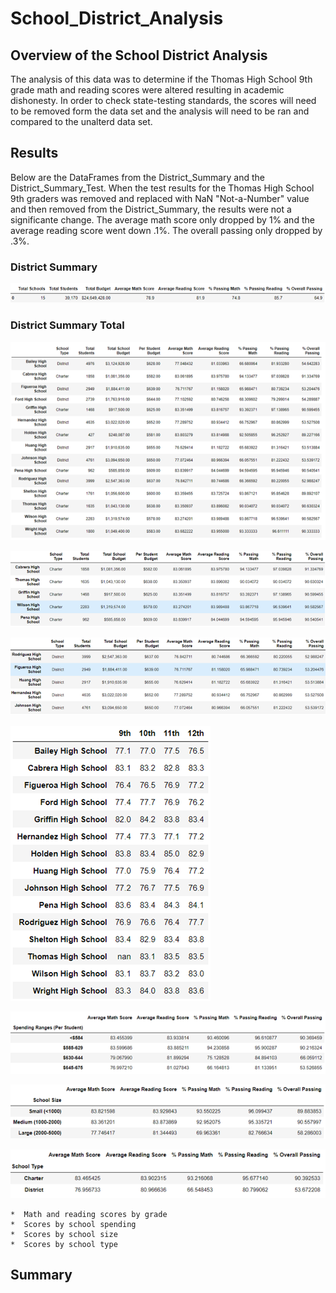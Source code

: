 # School_District_Analysis

## Overview of the School District Analysis

The analysis of this data was to determine if the Thomas High School 9th grade math and reading scores were altered resulting in academic
dishonesty.  In order to check state-testing standards, the scores will need to be removed form the data set and the analysis will need 
to be ran and compared to the unalterd data set.   


## Results

Below are the DataFrames from the District_Summary and the District_Summary_Test.  When the test results for the Thomas High School 9th graders
was removed and replaced with NaN "Not-a-Number" value and then removed from the District_Summary, the results were not a significante change.
The average math score only dropped by 1% and the average reading score went down .1%.  The overall passing only dropped by .3%.


### District Summary


![](https://github.com/crashdean/School_District_Analysis/blob/main/Resources/Distict_summary_Test.png)


### District Summary Total



![](https://github.com/crashdean/School_District_Analysis/blob/main/Resources/District_Summary_Total.png)



![](https://github.com/crashdean/School_District_Analysis/blob/main/Resources/Top_Performers.png)



![](https://github.com/crashdean/School_District_Analysis/blob/main/Resources/Bottom_Performers.png)



![](https://github.com/crashdean/School_District_Analysis/blob/main/Resources/Score_By_Grade.png)



![](https://github.com/crashdean/School_District_Analysis/blob/main/Resources/Score_Per_School_Spending.png)



![](https://github.com/crashdean/School_District_Analysis/blob/main/Resources/Spending_Per_School_Size.png)



![](https://github.com/crashdean/School_District_Analysis/blob/main/Resources/Spending_Per_District.png)


    *  Math and reading scores by grade
    *  Scores by school spending
    *  Scores by school size
    *  Scores by school type

## Summary
